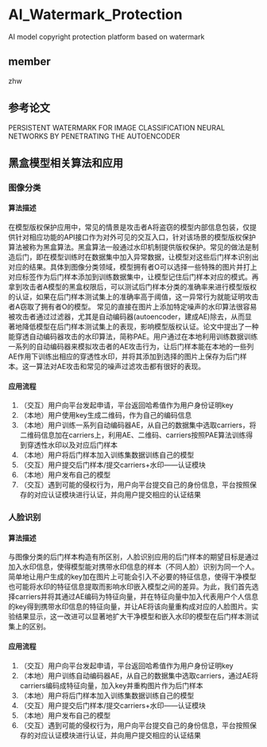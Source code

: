 # AI_Watermark_Protection
AI model copyright protection platform based on watermark

## member
zhw
## 参考论文
PERSISTENT WATERMARK FOR IMAGE CLASSIFICATION NEURAL NETWORKS BY PENETRATING THE AUTOENCODER

## 黑盒模型相关算法和应用
### 图像分类
#### 算法描述
在模型版权保护应用中，常见的情景是攻击者A将盗窃的模型内部信息包装，仅提供针对相应功能的API接口作为对外可见的交互入口，针对该场景的模型版权保护算法被称为黑盒算法。黑盒算法一般通过水印机制提供版权保护。常见的做法是制造后门，即在模型训练时在数据集中加入异常数据，让模型对这些后门样本识别出对应的结果。具体到图像分类领域，模型拥有者O可以选择一些特殊的图片并打上对应标签作为后门样本添加到训练数据集中，让模型记住后门样本对应的模式。再拿到攻击者A模型的黑盒权限后，可以测试后门样本分类的准确率来进行模型版权的认证，如果在后门样本测试集上的准确率高于阈值，这一异常行为就能证明攻击者A窃取了拥有者O的模型。
常见的直接在图片上添加特定噪声的水印算法很容易被攻击者通过过滤器，尤其是自动编码器(autoencoder，建成AE)除去，从而显著地降低模型在后门样本测试集上的表现，影响模型版权认证。论文中提出了一种能穿透自动编码器攻击的水印算法，简称PAE。用户通过在本地利用训练数据训练一系列的自动编码器来模拟攻击者的AE攻击行为，让后门样本能在本地的一些列AE作用下训练出相应的穿透性水印，并将其添加到选择的图片上保存为后门样本。这一算法对AE攻击和常见的噪声过滤攻击都有很好的表现。

#### 应用流程
1. （交互）用户向平台发起申请，平台返回哈希值作为用户身份证明key
2. （本地）用户使用key生成二维码，作为自己的编码信息
3. （本地）用户训练一系列自动编码器AE，从自己的数据集中选取carriers，将二维码信息加在carriers上，利用AE、二维码、carriers按照PAE算法训练得到穿透性水印以及对应后门样本
4. （本地）用户将后门样本加入训练集数据训练自己的模型
5. （交互）用户提交后门样本/提交carriers+水印——认证模块
6. （本地）用户发布自己的模型
7. （交互）遇到可能的侵权行为，用户向平台提交自己的身份信息，平台按照保存的对应认证模块进行认证，并向用户提交相应的认证结果

### 人脸识别
#### 算法描述
与图像分类的后门样本构造有所区别，人脸识别应用的后门样本的期望目标是通过加入水印信息，使得模型能对携带水印信息的样本（不同人脸）识别为同一个人。简单地让用户生成的key加在图片上可能会引入不必要的特征信息，使得干净模型也可能将水印的特征信息提取而影响水印嵌入模型之间的差异。为此，我们首先选择carriers并将其通过AE编码为特征向量，并在特征向量中加入代表用户个人信息的key得到携带水印信息的特征向量，并让AE将该向量重构成对应的人脸图片。实验结果显示，这一改进可以显著地扩大干净模型和嵌入水印的模型在后门样本测试集上的区别。

#### 应用流程
1. （交互）用户向平台发起申请，平台返回哈希值作为用户身份证明key
2. （本地）用户训练自动编码器AE，从自己的数据集中选取carriers，通过AE将carriers编码成特征向量，加入key并重构图片作为后门样本
3. （本地）用户将后门样本加入训练集数据训练自己的模型
4. （交互）用户提交后门样本/提交carriers+水印——认证模块
5. （本地）用户发布自己的模型
6. （交互）遇到可能的侵权行为，用户向平台提交自己的身份信息，平台按照保存的对应认证模块进行认证，并向用户提交相应的认证结果
